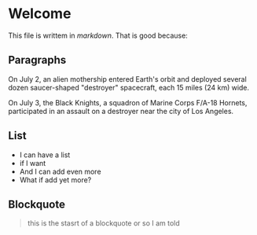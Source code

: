 # Welcome

This file is writtem in _markdown_. That is good because:

## Paragraphs

On July 2, an alien mothership entered Earth's orbit and deployed several dozen 
saucer-shaped "destroyer" spacecraft, each 15 miles (24 km) wide.

On July 3, the Black Knights, a squadron of Marine Corps F/A-18 Hornets, 
participated in an assault on a destroyer near the city of Los Angeles.

## List

 * I can have a list
 * if I want
 * And I can add even more
 * What if add yet more?

## Blockquote

> this is the stasrt of 
> a blockquote or so
> I am told


